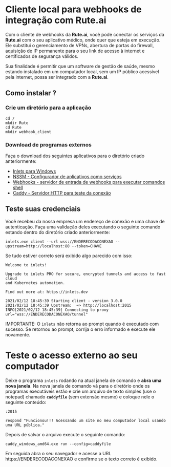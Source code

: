 # Cliente local para webhooks de integração com **Rute.ai**

Com o cliente de webhooks da **Rute.ai**, você pode conectar os serviços da **Rute.ai** com o seu aplicativo médico, onde quer que esteja em execução. Ele substitui o gerenciamento de VPNs, abertura de portas do firewall, aquisição de IP permanente para o seu link de acesso à internet e certificados de segurança válidos.

Sua finalidade é permitir que um software de gestão de saúde, mesmo estando instalado em um computador local, sem um IP público acessível pela internet, possa ser integrado com a **Rute.ai**.

## Como instalar ?

### Crie um diretório para a aplicação

```
cd /
mkdir Rute
cd Rute
mkdir webhook_client
```

### Download de programas externos

Faça o download dos seguintes aplicativos para o diretório criado anteriormente:

* [Inlets para Windows](https://github.com/inlets/inlets/releases/download/3.0.0/inlets.exe)
* [NSSM - Configurador de aplicativos como serviços](https://nssm.cc/ci/nssm-2.24-101-g897c7ad.zip)
* [Webhooks - servidor de entrada de webhooks para executar comandos shell](https://github.com/adnanh/webhook/releases/download/2.8.0/webhook-windows-amd64.tar.gz)
* [Caddy - Servidor HTTP para teste da conexão](https://caddyserver.com/api/download?os=windows&arch=amd64&idempotency=17322521938054)

## Teste suas credenciais

Você recebeu da nossa empresa um endereço de conexão e uma chave de autenticação. Faça uma validação deles executando o seguinte comando estando dentro do diretório criado anteriormente:

```
inlets.exe client --url wss://ENDERECODACONEXAO --upstream=http://localhost:80 --token=CHAVE
```

Se tudo estiver correto será exibido algo parecido com isso:

```
Welcome to inlets!

Upgrade to inlets PRO for secure, encrypted tunnels and access to fast cloud
and Kubernetes automation.

Find out more at: https://inlets.dev 

2021/02/12 18:45:39 Starting client - version 3.0.0
2021/02/12 18:45:39 Upstream:  => http://localhost:2015
INFO[2021/02/12 18:45:39] Connecting to proxy                           url="wss://ENDERECODACONEXAO/tunnel"
```

IMPORTANTE: O `inlets` não retorna ao prompt quando é executado com sucesso. Se retornou ao prompt, corrija o erro informado e execute ele novamente.

# Teste o acesso externo ao seu computador

Deixe o programa `inlets` rodando na atual janela de comando e **abra uma nova janela**. Na nova janela de comando vá para o diretório onde os programas executáveis estão e crie um arquivo de texto simples (use o notepad) chamado **`caddyfile`** (sem extensão mesmo) e coloque nele o seguinte conteúdo:

```
:2015

respond "Funcionou!!! Acessando um site no meu computador local usando uma URL pública."
```

Depois de salvar o arquivo execute o seguinte comando:

```
caddy_windows_amd64.exe run --config=caddyfile
```

Em seguida abra o seu navegador e acesse a URL https://ENDERECODACONEXAO e confirme se o texto correto é exibido.

